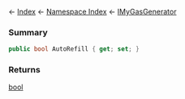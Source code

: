 ← [Index](Api-Index) ← [Namespace Index](Namespace-Index) ← [IMyGasGenerator](Sandbox.ModAPI.Ingame.IMyGasGenerator)

### Summary

```csharp
public bool AutoRefill { get; set; }
```

### Returns

[bool](https://docs.microsoft.com/en-us/dotnet/api/System.Boolean?view=netframework-4.6)

